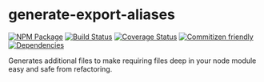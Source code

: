 # generate-export-aliases
[![NPM Package](https://badge.fury.io/js/generate-export-aliases.svg)](https://www.npmjs.com/package/generate-export-aliases)
[![Build Status](https://travis-ci.org/patrickhulce/generate-export-aliases.svg?branch=master)](https://travis-ci.org/patrickhulce/generate-export-aliases)
[![Coverage Status](https://coveralls.io/repos/github/patrickhulce/generate-export-aliases/badge.svg?branch=master)](https://coveralls.io/github/patrickhulce/generate-export-aliases?branch=master)
[![Commitizen friendly](https://img.shields.io/badge/commitizen-friendly-brightgreen.svg)](http://commitizen.github.io/cz-cli/)
[![Dependencies](https://david-dm.org/patrickhulce/generate-export-aliases.svg)](https://david-dm.org/patrickhulce/generate-export-aliases)

Generates additional files to make requiring files deep in your node module easy and safe from refactoring.
